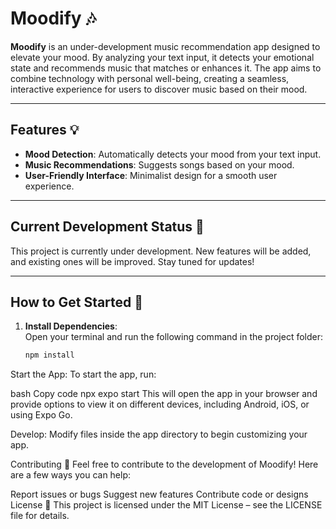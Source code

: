 # Moodify 🎶

**Moodify** is an under-development music recommendation app designed to elevate your mood. By analyzing your text input, it detects your emotional state and recommends music that matches or enhances it. The app aims to combine technology with personal well-being, creating a seamless, interactive experience for users to discover music based on their mood.

---

## Features 💡

- **Mood Detection**: Automatically detects your mood from your text input.
- **Music Recommendations**: Suggests songs based on your mood.
- **User-Friendly Interface**: Minimalist design for a smooth user experience.

---

## Current Development Status 🚧

This project is currently under development. New features will be added, and existing ones will be improved. Stay tuned for updates!

---

## How to Get Started 🚀

1. **Install Dependencies**:  
   Open your terminal and run the following command in the project folder:
   ```bash
   npm install

Start the App:
To start the app, run:

bash
Copy code
npx expo start
This will open the app in your browser and provide options to view it on different devices, including Android, iOS, or using Expo Go.

Develop:
Modify files inside the app directory to begin customizing your app.

Contributing 🤝
Feel free to contribute to the development of Moodify! Here are a few ways you can help:

Report issues or bugs
Suggest new features
Contribute code or designs
License 📜
This project is licensed under the MIT License – see the LICENSE file for details.


